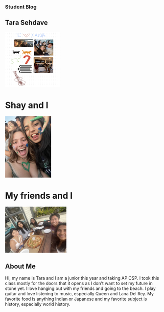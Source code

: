 ### Student Blog

## Tara Sehdave

<img src="images/drawing.jpg" height="180px" width="180"/>

# Shay and I
<img src="images/shay.png" height="200px" width="150px"/>

# My friends and I
<img src="images/friends.jpg" height="150px" width="200px"/>

## About Me
Hi, my name is Tara and I am a junior this year and taking AP CSP. I took this class mostly for the doors that it opens as I don't want to set my future in stone yet. I love hanging out with my friends and going to the beach. I play guitar and love listening to music, especially Queen and Lana Del Rey. My favorite food is anything Indian or Japanese and my favorite subject is history, especially world history.